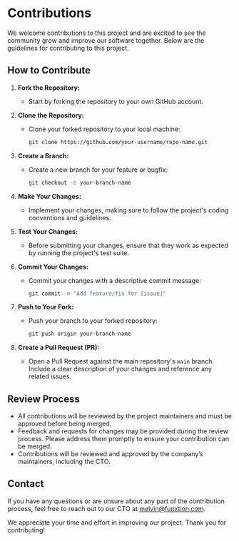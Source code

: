 # Contributions

We welcome contributions to this project and are excited to see the community grow and improve our software together. Below are the guidelines for contributing to this project.

## How to Contribute

1. **Fork the Repository:**
   - Start by forking the repository to your own GitHub account.

2. **Clone the Repository:**
   - Clone your forked repository to your local machine:
     ```sh
     git clone https://github.com/your-username/repo-name.git
     ```

3. **Create a Branch:**
   - Create a new branch for your feature or bugfix:
     ```sh
     git checkout -b your-branch-name
     ```

4. **Make Your Changes:**
   - Implement your changes, making sure to follow the project's coding conventions and guidelines.

5. **Test Your Changes:**
   - Before submitting your changes, ensure that they work as expected by running the project's test suite.

6. **Commit Your Changes:**
   - Commit your changes with a descriptive commit message:
     ```sh
     git commit -m "Add feature/fix for [issue]"
     ```

7. **Push to Your Fork:**
   - Push your branch to your forked repository:
     ```sh
     git push origin your-branch-name
     ```

8. **Create a Pull Request (PR):**
   - Open a Pull Request against the main repository's `main` branch. Include a clear description of your changes and reference any related issues.

## Review Process

- All contributions will be reviewed by the project maintainers and must be approved before being merged.
- Feedback and requests for changes may be provided during the review process. Please address them promptly to ensure your contribution can be merged.
- Contributions will be reviewed and approved by the company’s maintainers, including the CTO.

## Contact

If you have any questions or are unsure about any part of the contribution process, feel free to reach out to our CTO at [melvin@funxtion.com](mailto:melvin@funxtion.com).

We appreciate your time and effort in improving our project. Thank you for contributing!
